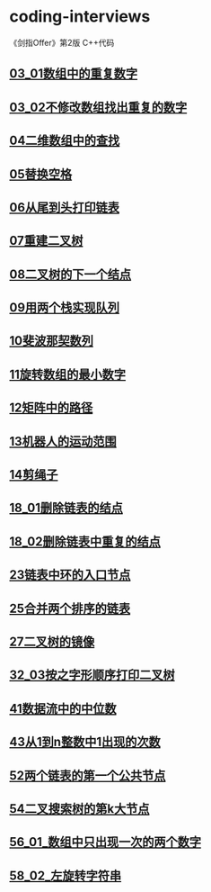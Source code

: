 # coding-interviews
《剑指Offer》第2版 C++代码 

## [03_01数组中的重复数字](03_01_DuplicationInArray/FindDuplication.cpp)
## [03_02不修改数组找出重复的数字](03_02_DuplicationInArrayNoEdit/FindDuplicationNoEdit.cpp)
## [04二维数组中的查找](04_FindInPartiallySortedMatrix/FindInPartiallySortedMatrix.cpp)
## [05替换空格](04_FindInPartiallySortedMatrix/ReplaceSpaces.cpp)
## [06从尾到头打印链表](06_PrintListInReversedOrder/PrintListInReversedOrder.cpp)
## [07重建二叉树](06_PrintListInReversedOrder/ConstructBinaryTree.cpp)
## [08二叉树的下一个结点](08_NextNodeInBinaryTrees/NextNodeInBinaryTrees.cpp)
## [09用两个栈实现队列](09_QueueWithTwoStacks/QueueWithTwoStacks.cpp)
## [10斐波那契数列](10_Fibonacci/Fibonacci.cpp)
## [11旋转数组的最小数字](11_MinNumberInRotatedArray/MinNumberInRotatedArray.cpp)
## [12矩阵中的路径](12_StringPathInMatrix/StringPathInMatrix.cpp)
## [13机器人的运动范围](13_RobotMove/RobotMove.cpp)
## [14剪绳子](14_CuttingRope/CuttingRope.cpp)
## [18_01删除链表的结点](18_01_DeleteDuplicatedNode/DeleteNodeInList.cpp)
## [18_02删除链表中重复的结点](18_02_DeleteDuplicatedNode/DeleteDuplicatedNode.cpp)
## [23链表中环的入口节点](23_EntryNodeInListLoop/EntryNodeInListLoop.cpp)
## [25合并两个排序的链表](25_MergeSortedLists/MergeSortedLists.cpp)
## [27二叉树的镜像](27_MirrorOfBinaryTree/MirrorOfBinaryTree.cpp)
## [32_03按之字形顺序打印二叉树](32_03_PrintTreesInZigzag/PrintTreesInZigzag.cpp)
## [41数据流中的中位数](41_StreamMedian/StreamMedian.cpp)
## [43从1到n整数中1出现的次数](41_StreamMedian/NumberOf1.cpp)
## [52两个链表的第一个公共节点](52_FirstCommonNodesInLists/FirstCommonNodesInLists.cpp)
## [54二叉搜索树的第k大节点](54_KthNodeInBST/KthNodeInBST.cpp)
## [56_01_数组中只出现一次的两个数字](56_01_NumbersAppearOnce/NumbersAppearOnce.cpp)
## [58_02_左旋转字符串](58_02_LeftRotateString/LeftRotateString.cpp)